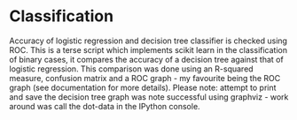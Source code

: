 # Classification
Accuracy of logistic regression and decision tree classifier is checked using ROC.
This is a terse script which implements scikit learn in the classification of binary cases, it compares the accuracy of a decision tree against that of logistic regression.
This comparison was done using an R-squared measure, confusion matrix and a ROC graph - my favourite being the ROC graph (see documentation for more details).
Please note: attempt to print and save the decision tree graph was note successful using graphviz - work around was call the dot-data in the IPython console.

